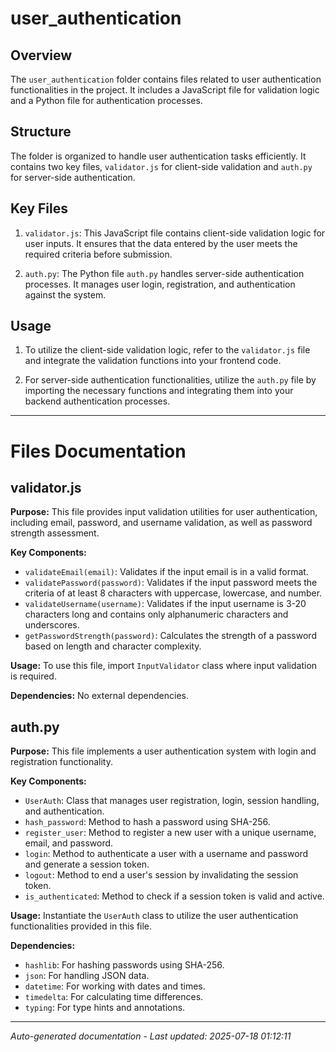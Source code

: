 # user_authentication

## Overview
The `user_authentication` folder contains files related to user authentication functionalities in the project. It includes a JavaScript file for validation logic and a Python file for authentication processes.

## Structure
The folder is organized to handle user authentication tasks efficiently. It contains two key files, `validator.js` for client-side validation and `auth.py` for server-side authentication.

## Key Files
1. `validator.js`: This JavaScript file contains client-side validation logic for user inputs. It ensures that the data entered by the user meets the required criteria before submission.
   
2. `auth.py`: The Python file `auth.py` handles server-side authentication processes. It manages user login, registration, and authentication against the system.

## Usage
1. To utilize the client-side validation logic, refer to the `validator.js` file and integrate the validation functions into your frontend code.
   
2. For server-side authentication functionalities, utilize the `auth.py` file by importing the necessary functions and integrating them into your backend authentication processes.

---

# Files Documentation

## validator.js

**Purpose:** This file provides input validation utilities for user authentication, including email, password, and username validation, as well as password strength assessment.

**Key Components:**
- `validateEmail(email)`: Validates if the input email is in a valid format.
- `validatePassword(password)`: Validates if the input password meets the criteria of at least 8 characters with uppercase, lowercase, and number.
- `validateUsername(username)`: Validates if the input username is 3-20 characters long and contains only alphanumeric characters and underscores.
- `getPasswordStrength(password)`: Calculates the strength of a password based on length and character complexity.

**Usage:** To use this file, import `InputValidator` class where input validation is required.

**Dependencies:** No external dependencies.

## auth.py

**Purpose:** This file implements a user authentication system with login and registration functionality.

**Key Components:**
- `UserAuth`: Class that manages user registration, login, session handling, and authentication.
- `hash_password`: Method to hash a password using SHA-256.
- `register_user`: Method to register a new user with a unique username, email, and password.
- `login`: Method to authenticate a user with a username and password and generate a session token.
- `logout`: Method to end a user's session by invalidating the session token.
- `is_authenticated`: Method to check if a session token is valid and active.

**Usage:** Instantiate the `UserAuth` class to utilize the user authentication functionalities provided in this file.

**Dependencies:**
- `hashlib`: For hashing passwords using SHA-256.
- `json`: For handling JSON data.
- `datetime`: For working with dates and times.
- `timedelta`: For calculating time differences.
- `typing`: For type hints and annotations.

---
*Auto-generated documentation - Last updated: 2025-07-18 01:12:11*
